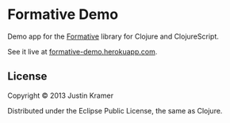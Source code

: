 # Formative Demo

Demo app for the [Formative](https://github.com/jkk/formative) library for Clojure and ClojureScript.

See it live at [formative-demo.herokuapp.com](http://formative-demo.herokuapp.com/).

## License

Copyright © 2013 Justin Kramer

Distributed under the Eclipse Public License, the same as Clojure.
